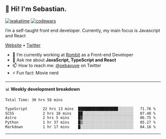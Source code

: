 ## 👋 Hi! I'm Sebastian.

[![wakatime](https://wakatime.com/badge/user/df0036c6-328a-4a39-be9b-e49417ed22a1.svg)](https://wakatime.com/@df0036c6-328a-4a39-be9b-e49417ed22a1)
[![codewars](https://www.codewars.com/users/sebavuye/badges/small)](https://www.codewars.com/users/sebavuye)

I’m a self-taught front end developer. Currently, my main focus is Javascript and React

[Website](https://sebastianvuye.be) • [Twitter](https://twitter.com/sebavuye)

- 🔭 I’m currently working at [Rombit](https://rombit.com/) as a Front-end Developer
- 💬 Ask me about **JavaScript, TypeScript and React**
- 📫 How to reach me: [@sebavuye](https://twitter.com/sebavuye) on Twitter
- ⚡ Fun fact: Movie nerd

-------

📊 **Weekly development breakdown**

<!--START_SECTION:waka-->

```txt
Total Time: 30 hrs 58 mins

TypeScript       22 hrs 13 mins  ██████████████████░░░░░░░   71.76 %
SCSS             2 hrs 18 mins   ██░░░░░░░░░░░░░░░░░░░░░░░   07.48 %
Astro            2 hrs 5 mins    █▓░░░░░░░░░░░░░░░░░░░░░░░   06.75 %
Python           1 hr 37 mins    █▒░░░░░░░░░░░░░░░░░░░░░░░   05.27 %
Markdown         1 hr 17 mins    █░░░░░░░░░░░░░░░░░░░░░░░░   04.16 %
```

<!--END_SECTION:waka-->
-------
